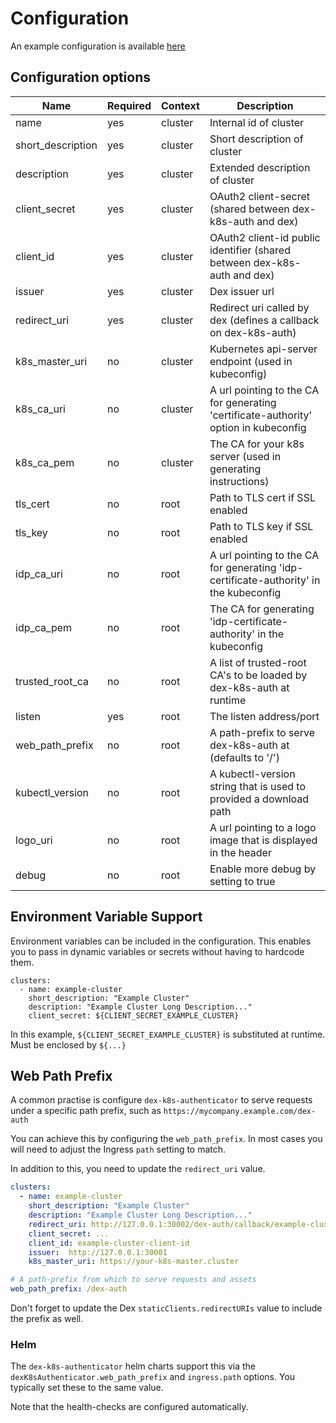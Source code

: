 # Configuration 

An example configuration is available [here](../examples/config.yaml)

## Configuration options


| Name              | Required | Context | Description                                                                           |
|-------------------|----------|---------|---------------------------------------------------------------------------------------|
| name              | yes      | cluster | Internal id of cluster                                                                |
| short_description | yes      | cluster | Short description of cluster                                                          |
| description       | yes      | cluster | Extended description of cluster                                                       |
| client_secret     | yes      | cluster | OAuth2 client-secret (shared between dex-k8s-auth and dex)                            |
| client_id         | yes      | cluster | OAuth2 client-id public identifier (shared between dex-k8s-auth and dex)              |
| issuer            | yes      | cluster | Dex issuer url                                                                        |
| redirect_uri      | yes      | cluster | Redirect uri called by dex (defines a callback on dex-k8s-auth)                       |
| k8s_master_uri    | no       | cluster | Kubernetes api-server endpoint (used in kubeconfig)                                   |
| k8s_ca_uri        | no       | cluster | A url pointing to the CA for generating 'certificate-authority' option in kubeconfig  |
| k8s_ca_pem        | no       | cluster | The CA for your k8s server (used in generating instructions)                          |
| tls_cert          | no       | root    | Path to TLS cert if SSL enabled                                                       |
| tls_key           | no       | root    | Path to TLS key if SSL enabled                                                        |
| idp_ca_uri        | no       | root    | A url pointing to the CA for generating 'idp-certificate-authority' in the kubeconfig |
| idp_ca_pem        | no       | root    | The CA for generating 'idp-certificate-authority' in the kubeconfig                   |
| trusted_root_ca   | no       | root    | A list of trusted-root CA's to be loaded by dex-k8s-auth at runtime                   |
| listen            | yes      | root    | The listen address/port                                                               |
| web_path_prefix   | no       | root    | A path-prefix to serve dex-k8s-auth at (defaults to '/')                              |
| kubectl_version   | no       | root    | A kubectl-version string that is used to provided a download path                     |
| logo_uri          | no       | root    | A url pointing to a logo image that is displayed in the header                        |
| debug             | no       | root    | Enable more debug by setting to true                                                  |

## Environment Variable Support

Environment variables can be included in the configuration. This enables you to pass in dynamic variables or secrets without having to hardcode them.
```
clusters:
  - name: example-cluster
    short_description: "Example Cluster"
    description: "Example Cluster Long Description..."
    client_secret: ${CLIENT_SECRET_EXAMPLE_CLUSTER}
```

In this example, `${CLIENT_SECRET_EXAMPLE_CLUSTER}` is substituted at runtime. Must be enclosed by `${...}`

## Web Path Prefix

A common practise is configure `dex-k8s-authenticator` to serve requests under a specific path prefix, such as `https://mycompany.example.com/dex-auth`

You can achieve this by configuring the `web_path_prefix`. In most cases you will need to adjust the Ingress `path` setting to match.

In addition to this, you need to update the `redirect_uri` value.

```yaml
clusters:
  - name: example-cluster
    short_description: "Example Cluster"
    description: "Example Cluster Long Description..."
    redirect_uri: http://127.0.0.1:30002/dex-auth/callback/example-cluster
    client_secret: ...
    client_id: example-cluster-client-id
    issuer:  http://127.0.0.1:30001
    k8s_master_uri: https://your-k8s-master.cluster

# A path-prefix from which to serve requests and assets
web_path_prefix: /dex-auth
```

Don't forget to update the Dex `staticClients.redirectURIs` value to include the prefix as well.

### Helm

The `dex-k8s-authenticator` helm charts support this via the `dexK8sAuthenticator.web_path_prefix` and `ingress.path` options. You typically set these to the same value.

Note that the health-checks are configured automatically.
